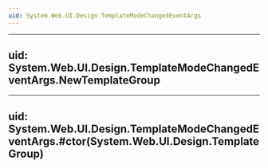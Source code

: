 ```yaml
---
uid: System.Web.UI.Design.TemplateModeChangedEventArgs
---
```


---
uid: System.Web.UI.Design.TemplateModeChangedEventArgs.NewTemplateGroup
---

---
uid: System.Web.UI.Design.TemplateModeChangedEventArgs.#ctor(System.Web.UI.Design.TemplateGroup)
---
